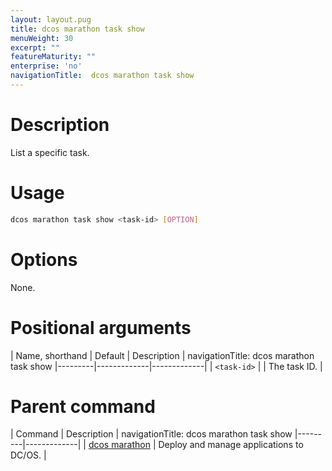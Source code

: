 ```yaml
---
layout: layout.pug
title: dcos marathon task show
menuWeight: 30
excerpt: ""
featureMaturity: ""
enterprise: 'no'
navigationTitle:  dcos marathon task show
---
```


<!-- This source repo for this topic is https://github.com/dcos/dcos-docs -->


# Description
List a specific task.

# Usage

```bash
dcos marathon task show <task-id> [OPTION]
```

# Options

None.

# Positional arguments

| Name, shorthand | Default | Description |
navigationTitle:  dcos marathon task show
|---------|-------------|-------------|
| `<task-id>`   |             |  The task ID. |

# Parent command

| Command | Description |
navigationTitle:  dcos marathon task show
|---------|-------------|
| [dcos marathon](/docs/1.10/cli/command-reference/dcos-marathon/) | Deploy and manage applications to DC/OS. |

<!-- # Examples -->

